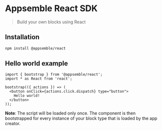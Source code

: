 # Appsemble React SDK

> Build your own blocks using React

## Installation

```sh
npm install @appsemble/react
```

## Hello world example

```tsx
import { bootstrap } from '@appsemble/react';
import * as React from 'react';

bootstrap(({ actions }) => (
  <button onClick={actions.click.dispatch} type="button">
    Hello world!
  </button>
));
```

**Note**: The script will be loaded only once. The component is then bootstrapped for every instance
of your block type that is loaded by the app creator.

